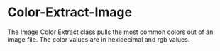 # Color-Extract-Image
The Image Color Extract class pulls the most common colors out of an image file. The color values are in hexidecimal and rgb values. 
